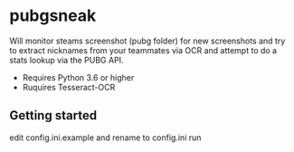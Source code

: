 # pubgsneak
Will monitor steams screenshot (pubg folder) for new screenshots and try to extract nicknames from your teammates via OCR and attempt to do a stats lookup via the PUBG API.

* Requires Python 3.6 or higher
* Ruquires Tesseract-OCR

## Getting started
edit config.ini.example and rename to config.ini
run
```
